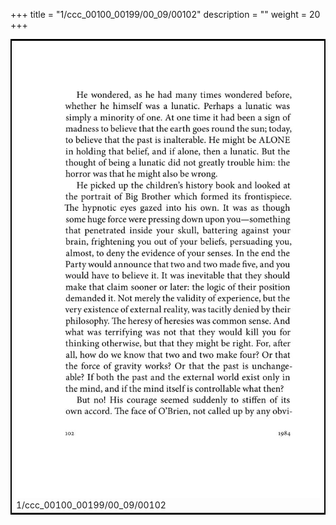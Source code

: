 +++
title = "1/ccc_00100_00199/00_09/00102"
description = ""
weight = 20
+++

<table style="border:2px solid black;max-width:800px;max-height:800px;" 
><tr><td>
<img class="center-fit-jpg"
src="/jpg_/out_jpg_1984__102.jpg">
1/ccc_00100_00199/00_09/00102
</img></td></tr></table>
